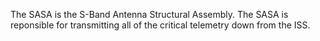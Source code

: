 The SASA is the S-Band Antenna Structural Assembly. The SASA is reponsible for transmitting all of the critical telemetry down from the ISS.
